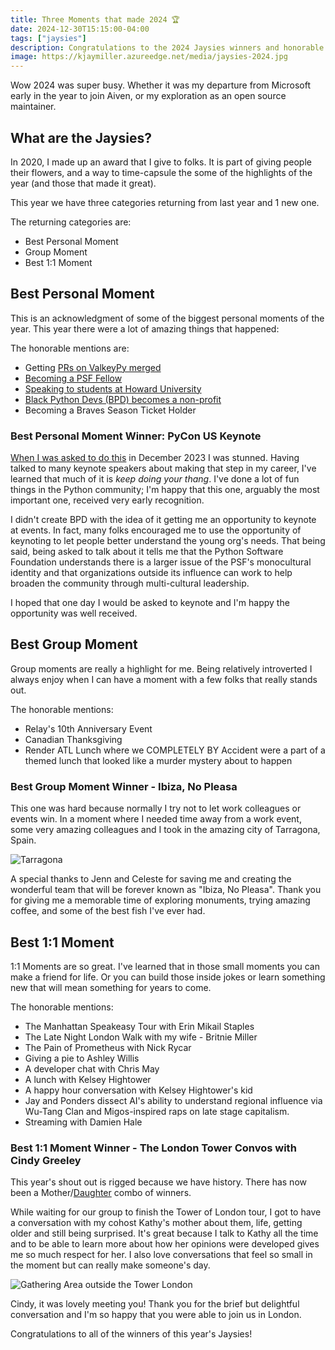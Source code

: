 ```yaml
---
title: Three Moments that made 2024 🏆
date: 2024-12-30T15:15:00-04:00
tags: ["jaysies"]
description: Congratulations to the 2024 Jaysies winners and honorable mentions!
image: https://kjaymiller.azureedge.net/media/jaysies-2024.jpg
---
```


Wow 2024 was super busy. Whether it was my departure from Microsoft early in the year to join Aiven, or my exploration as an open source maintainer.

## What are the Jaysies?

In 2020, I made up an award that I give to folks. It is part of giving people their flowers, and a way to time-capsule the some of the highlights of the year (and those that made it great).

This year we have three categories returning from last year and 1 new one.

The returning categories are:

- Best Personal Moment
- Group Moment
- Best 1:1 Moment

## Best Personal Moment

This is an acknowledgment of some of the biggest personal moments of the year. This year there were a lot of amazing things that happened:

The honorable mentions are:

- Getting [PRs on ValkeyPy merged](https://github.com/valkey-io/valkey-py/pulls?q=is%3Apr+is%3Amerged+author%3Akjaymiller)
- [Becoming a PSF Fellow](https://kjaymiller.com/blog/on-becoming-a-psf-fellow.html)
- [Speaking to students at Howard University](https://www.linkedin.com/posts/kjaymiller_yall-i-had-an-amazing-experience-talking-activity-7257452634305892352-mHBd)
- [Black Python Devs (BPD) becomes a non-profit](https://blackpythondevs.com/2024-05-17-non-profit-announcement/)
- Becoming a Braves Season Ticket Holder

### Best Personal Moment Winner: PyCon US Keynote

[When I was asked to do this](https://www.youtube.com/watch?v=jYZBpoYjxLo) in December 2023 I was stunned. Having talked to many keynote speakers about making that step in my career, I've learned that much of it is _keep doing your thang_. I've done a lot of fun things in the Python community; I'm happy that this one, arguably the most important one, received very early recognition.

I didn't create BPD with the idea of it getting me an opportunity to keynote at events. In fact, many folks encouraged me to use the opportunity of keynoting to let people better understand the young org's needs. That being said, being asked to talk about it tells me that the Python Software Foundation understands there is a larger issue of the PSF's monocultural identity and that organizations outside its influence can work to help broaden the community through multi-cultural leadership.

I hoped that one day I would be asked to keynote and I'm happy the opportunity was well received.

## Best Group Moment

Group moments are really a highlight for me. Being relatively introverted I always enjoy when I can have a moment with a few folks that really stands out.

The honorable mentions:

- Relay's 10th Anniversary Event
- Canadian Thanksgiving
- Render ATL Lunch where we COMPLETELY BY Accident were a part of a themed lunch that looked like a murder mystery about to happen

### Best Group Moment Winner - Ibiza, No Pleasa

This one was hard because normally I try not to let work colleagues or events win. In a moment where I needed time away from a work event, some very amazing colleagues and I took in the amazing city of Tarragona, Spain.

![Tarragona](https://kjaymiller.azureedge.net/media/tarragona-2024.webp)

A special thanks to Jenn and Celeste for saving me and creating the wonderful team that will be forever known as "Ibiza, No Pleasa". Thank you for giving me a memorable time of exploring monuments, trying amazing coffee, and some of the best fish I've ever had.

## Best 1:1 Moment

1:1 Moments are so great. I've learned that in those small moments you can make a friend for life. Or you can build those inside jokes or learn something new that will mean something for years to come.

The honorable mentions:

- The Manhattan Speakeasy Tour with Erin Mikail Staples
- The Late Night London Walk with my wife - Britnie Miller
- The Pain of Prometheus with Nick Rycar
- Giving a pie to Ashley Willis
- A developer chat with Chris May
- A lunch with Kelsey Hightower
- A happy hour conversation with Kelsey Hightower's kid
- Jay and Ponders dissect AI's ability to understand regional influence via Wu-Tang Clan and Migos-inspired raps on late stage capitalism.
- Streaming with Damien Hale

### Best 1:1 Moment Winner - The London Tower Convos with Cindy Greeley

This year's shout out is rigged because we have history. There has now been a Mother/[Daughter](https://kjaymiller.com/blog/jaysies-2021.html#kathy-campbellhttpstwittercommrssoup) combo of winners.

While waiting for our group to finish the Tower of London tour, I got to have a conversation with my cohost Kathy's mother about them, life, getting older and still being surprised. It's great because I talk to Kathy all the time and to be able to learn more about how her opinions were developed gives me so much respect for her. I also love conversations that feel so small in the moment but can really make someone's day.

![Gathering Area outside the Tower London](https://kjaymiller.azureedge.net/media/tower-london.webp)

Cindy, it was lovely meeting you! Thank you for the brief but delightful conversation and I'm so happy that you were able to join us in London.

Congratulations to all of the winners of this year's Jaysies!
